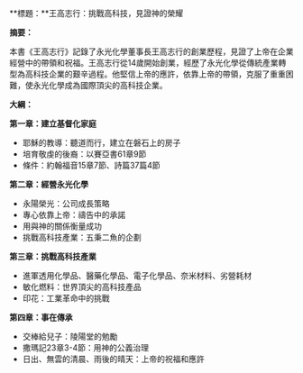 **標題：**王高志行：挑戰高科技，見證神的榮耀

**摘要：**

本書《王高志行》記錄了永光化學董事長王高志行的創業歷程，見證了上帝在企業經營中的帶領和祝福。王高志行從14歲開始創業，經歷了永光化學從傳統產業轉型為高科技企業的艱辛過程。他堅信上帝的應許，依靠上帝的帶領，克服了重重困難，使永光化學成為國際頂尖的高科技企業。

**大綱：**

**第一章：建立基督化家庭**
* 耶穌的教導：聽道而行，建立在磐石上的房子
* 培育敬虔的後裔：以賽亞書61章9節
* 條件：約翰福音15章7節、詩篇37篇4節

**第二章：經營永光化學**
* 永陽榮光：公司成長策略
* 專心依靠上帝：禱告中的承諾
* 用與神的關係衡量成功
* 挑戰高科技產業：五秉二魚的企劃

**第三章：挑戰高科技產業**
* 進軍透用化學品、醫藥化學品、電子化學品、奈米材料、劣營耗材
* 敏化燃料：世界頂尖的高科技產品
* 印花：工業革命中的挑戰

**第四章：事在傳承**
* 交棒給兒子：陵陽堂的勉勵
* 撒瑪記23章3-4節：用神的公義治理
* 日出、無雲的清晨、雨後的晴天：上帝的祝福和應許